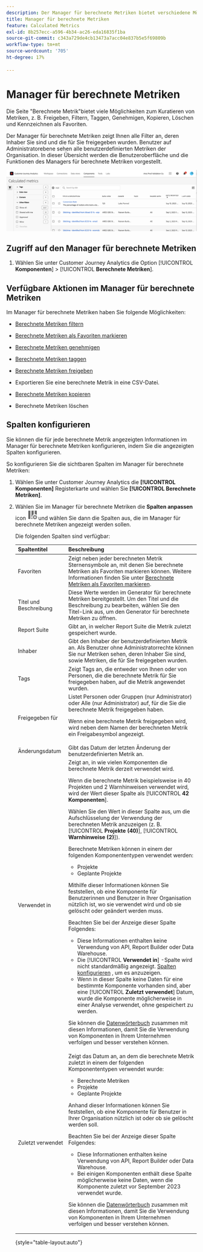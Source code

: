 ```yaml
---
description: Der Manager für berechnete Metriken bietet verschiedene Möglichkeiten zum Kuratieren von Metriken, wie das Freigeben, Filtern, Taggen, Genehmigen, Kopieren, Löschen und Kennzeichnen als Favoriten.
title: Manager für berechnete Metriken
feature: Calculated Metrics
exl-id: 8b257ecc-a596-4b34-ac26-eda16835f1ba
source-git-commit: c343a729de4cb13473a7acc04e837b5e5f69809b
workflow-type: tm+mt
source-wordcount: '705'
ht-degree: 17%

---
```


# Manager für berechnete Metriken

Die Seite &quot;Berechnete Metrik&quot;bietet viele Möglichkeiten zum Kuratieren von Metriken, z. B. Freigeben, Filtern, Taggen, Genehmigen, Kopieren, Löschen und Kennzeichnen als Favoriten.

Der Manager für berechnete Metriken zeigt Ihnen alle Filter an, deren Inhaber Sie sind und die für Sie freigegeben wurden. Benutzer auf Administratorebene sehen alle benutzerdefinierten Metriken der Organisation. In dieser Übersicht werden die Benutzeroberfläche und die Funktionen des Managers für berechnete Metriken vorgestellt.

![Fenster für berechnete Metriken mit verfügbaren Filtern.](assets/calc-metric-manager.png)

## Zugriff auf den Manager für berechnete Metriken

1. Wählen Sie unter Customer Journey Analytics die Option [!UICONTROL **Komponenten**] > [!UICONTROL **Berechnete Metriken**].

## Verfügbare Aktionen im Manager für berechnete Metriken

Im Manager für berechnete Metriken haben Sie folgende Möglichkeiten:

* [Berechnete Metriken filtern](/help/components/calc-metrics/cm-workflow/cm-filter.md)

* [Berechnete Metriken als Favoriten markieren](/help/components/calc-metrics/cm-workflow/cm-favorite.md)

* [Berechnete Metriken genehmigen](/help/components/calc-metrics/cm-workflow/cm-approving.md)

* [Berechnete Metriken taggen](/help/components/calc-metrics/cm-workflow/cm-tagging.md)

* [Berechnete Metriken freigeben](/help/components/calc-metrics/cm-workflow/cm-sharing.md)

* Exportieren Sie eine berechnete Metrik in eine CSV-Datei.

* [Berechnete Metriken kopieren](/help/components/calc-metrics/cm-workflow/cm-copy.md)

* Berechnete Metriken löschen

## Spalten konfigurieren

Sie können die für jede berechnete Metrik angezeigten Informationen im Manager für berechnete Metriken konfigurieren, indem Sie die angezeigten Spalten konfigurieren.

So konfigurieren Sie die sichtbaren Spalten im Manager für berechnete Metriken:

1. Wählen Sie unter Customer Journey Analytics die **[!UICONTROL Komponenten]** Registerkarte und wählen Sie **[!UICONTROL Berechnete Metriken]**.

1. Wählen Sie im Manager für berechnete Metriken die **Spalten anpassen** icon ![Symbol &quot;Spalten anpassen&quot;](assets/customize-columns-icon.png)und wählen Sie dann die Spalten aus, die im Manager für berechnete Metriken angezeigt werden sollen.

   Die folgenden Spalten sind verfügbar:

   | Spaltentitel | Beschreibung |
   |---|---|
   | Favoriten | Zeigt neben jeder berechneten Metrik Sternensymbole an, mit denen Sie berechnete Metriken als Favoriten markieren können. Weitere Informationen finden Sie unter [Berechnete Metriken als Favoriten markieren](/help/components/calc-metrics/cm-workflow/cm-favorite.md). |
   | Titel und Beschreibung | Diese Werte werden im Generator für berechnete Metriken bereitgestellt. Um den Titel und die Beschreibung zu bearbeiten, wählen Sie den Titel-Link aus, um den Generator für berechnete Metriken zu öffnen. |
   | Report Suite | Gibt an, in welcher Report Suite die Metrik zuletzt gespeichert wurde. |
   | Inhaber | Gibt den Inhaber der benutzerdefinierten Metrik an. Als Benutzer ohne Administratorrechte können Sie nur Metriken sehen, deren Inhaber Sie sind, sowie Metriken, die für Sie freigegeben wurden. |
   | Tags | Zeigt Tags an, die entweder von Ihnen oder von Personen, die die berechnete Metrik für Sie freigegeben haben, auf die Metrik angewendet wurden. |
   | Freigegeben für | Listet Personen oder Gruppen (nur Administrator) oder Alle (nur Administrator) auf, für die Sie die berechnete Metrik freigegeben haben. <p>Wenn eine berechnete Metrik freigegeben wird, wird neben dem Namen der berechneten Metrik ein Freigabesymbol angezeigt.</p> |
   | Änderungsdatum | Gibt das Datum der letzten Änderung der benutzerdefinierten Metrik an. |
   | Verwendet in | Zeigt an, in wie vielen Komponenten die berechnete Metrik derzeit verwendet wird. <p>Wenn die berechnete Metrik beispielsweise in 40 Projekten und 2 Warnhinweisen verwendet wird, wird der Wert dieser Spalte als [!UICONTROL **42 Komponenten**].</p> <p>Wählen Sie den Wert in dieser Spalte aus, um die Aufschlüsselung der Verwendung der berechneten Metrik anzuzeigen (z. B. [!UICONTROL **Projekte (40)**], [!UICONTROL **Warnhinweise (2)**]).</p><p>Berechnete Metriken können in einem der folgenden Komponententypen verwendet werden:</p> <ul><li>Projekte</li><li>Geplante Projekte</li></ul><p>Mithilfe dieser Informationen können Sie feststellen, ob eine Komponente für Benutzerinnen und Benutzer in Ihrer Organisation nützlich ist, wo sie verwendet wird und ob sie gelöscht oder geändert werden muss.</p><p>Beachten Sie bei der Anzeige dieser Spalte Folgendes:</p><ul><li>Diese Informationen enthalten keine Verwendung von API, Report Builder oder Data Warehouse.</li><li>Die [!UICONTROL **Verwendet in**] -Spalte wird nicht standardmäßig angezeigt. [Spalten konfigurieren](#configure-columns) , um es anzuzeigen.</li><li>Wenn in dieser Spalte keine Daten für eine bestimmte Komponente vorhanden sind, aber eine [!UICONTROL **Zuletzt verwendet**] Datum, wurde die Komponente möglicherweise in einer Analyse verwendet, ohne gespeichert zu werden.</li></ul><p>Sie können die [Datenwörterbuch](/help/components/data-dictionary/data-dictionary-overview.md) zusammen mit diesen Informationen, damit Sie die Verwendung von Komponenten in Ihrem Unternehmen verfolgen und besser verstehen können.</p> |
   | Zuletzt verwendet | Zeigt das Datum an, an dem die berechnete Metrik zuletzt in einem der folgenden Komponententypen verwendet wurde: <ul><li>Berechnete Metriken </li><li>Projekte</li><li>Geplante Projekte</li></ul> <p>Anhand dieser Informationen können Sie feststellen, ob eine Komponente für Benutzer in Ihrer Organisation nützlich ist oder ob sie gelöscht werden soll.</p><p>Beachten Sie bei der Anzeige dieser Spalte Folgendes:</p><ul><li>Diese Informationen enthalten keine Verwendung von API, Report Builder oder Data Warehouse.</li><li>Bei einigen Komponenten enthält diese Spalte möglicherweise keine Daten, wenn die Komponente zuletzt vor September 2023 verwendet wurde.</li></ul><p>Sie können die [Datenwörterbuch](/help/components/data-dictionary/data-dictionary-overview.md) zusammen mit diesen Informationen, damit Sie die Verwendung von Komponenten in Ihrem Unternehmen verfolgen und besser verstehen können. |

   {style="table-layout:auto"}
